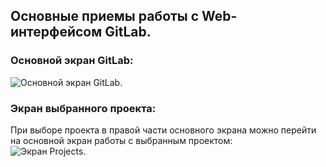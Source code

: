 ## Основные приемы работы с Web-интерфейсом GitLab.

### Основной экран GitLab:  
![Основной экран GitLab.](/gtnn/1-dashboard.jpg)

### Экран выбранного проекта: 
При выборе проекта в правой части основного экрана можно перейти на основной экран работы с выбранным проектом:   
![Экран Projects.](/gtnn/2-projects.jpg)
